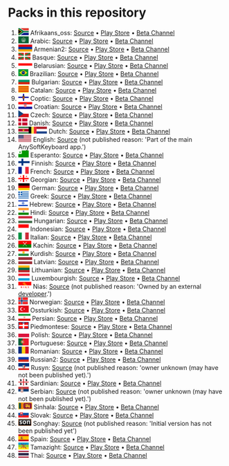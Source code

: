 # Packs in this repository
1. <img src='afrikaans_oss/apk/flag/flag.svg?sanitize=1' height='16'>&nbsp;Afrikaans_oss: [Source](afrikaans_oss) • [Play Store](https://play.google.com/store/apps/details?id=com.anysoftkeyboard.languagepack.afrikaans_oss) • [Beta Channel](https://play.google.com/apps/testing/com.anysoftkeyboard.languagepack.afrikaans_oss)
1. <img src='arabic/apk/flag/flag.svg?sanitize=1' height='16'>&nbsp;Arabic: [Source](arabic) • [Play Store](https://play.google.com/store/apps/details?id=com.anysoftkeyboard.languagepack.arabic) • [Beta Channel](https://play.google.com/apps/testing/com.anysoftkeyboard.languagepack.arabic)
1. <img src='armenian2/apk/flag/flag.svg?sanitize=1' height='16'>&nbsp;Armenian2: [Source](armenian2) • [Play Store](https://play.google.com/store/apps/details?id=com.anysoftkeyboard.languagepack.armenian2) • [Beta Channel](https://play.google.com/apps/testing/com.anysoftkeyboard.languagepack.armenian2)
1. <img src='basque/apk/flag/flag.svg?sanitize=1' height='16'>&nbsp;Basque: [Source](basque) • [Play Store](https://play.google.com/store/apps/details?id=com.anysoftkeyboard.languagepack.basque) • [Beta Channel](https://play.google.com/apps/testing/com.anysoftkeyboard.languagepack.basque)
1. <img src='belarusian/apk/flag/flag.svg?sanitize=1' height='16'>&nbsp;Belarusian: [Source](belarusian) • [Play Store](https://play.google.com/store/apps/details?id=com.anysoftkeyboard.languagepack.belarusian) • [Beta Channel](https://play.google.com/apps/testing/com.anysoftkeyboard.languagepack.belarusian)
1. <img src='brazilian/apk/flag/flag.svg?sanitize=1' height='16'>&nbsp;Brazilian: [Source](brazilian) • [Play Store](https://play.google.com/store/apps/details?id=com.anysoftkeyboard.languagepack.brazilian) • [Beta Channel](https://play.google.com/apps/testing/com.anysoftkeyboard.languagepack.brazilian)
1. <img src='bulgarian/apk/flag/flag.svg?sanitize=1' height='16'>&nbsp;Bulgarian: [Source](bulgarian) • [Play Store](https://play.google.com/store/apps/details?id=com.anysoftkeyboard.languagepack.bulgarian) • [Beta Channel](https://play.google.com/apps/testing/com.anysoftkeyboard.languagepack.bulgarian)
1. <img src='catalan/apk/flag/flag.svg?sanitize=1' height='16'>&nbsp;Catalan: [Source](catalan) • [Play Store](https://play.google.com/store/apps/details?id=com.anysoftkeyboard.languagepack.catalan) • [Beta Channel](https://play.google.com/apps/testing/com.anysoftkeyboard.languagepack.catalan)
1. <img src='coptic/apk/flag/flag.svg?sanitize=1' height='16'>&nbsp;Coptic: [Source](coptic) • [Play Store](https://play.google.com/store/apps/details?id=com.anysoftkeyboard.languagepack.coptic) • [Beta Channel](https://play.google.com/apps/testing/com.anysoftkeyboard.languagepack.coptic)
1. <img src='croatian/apk/flag/flag.svg?sanitize=1' height='16'>&nbsp;Croatian: [Source](croatian) • [Play Store](https://play.google.com/store/apps/details?id=com.anysoftkeyboard.languagepack.croatian) • [Beta Channel](https://play.google.com/apps/testing/com.anysoftkeyboard.languagepack.croatian)
1. <img src='czech/apk/flag/flag.svg?sanitize=1' height='16'>&nbsp;Czech: [Source](czech) • [Play Store](https://play.google.com/store/apps/details?id=org.herrlado.ask.languagepack.czech) • [Beta Channel](https://play.google.com/apps/testing/org.herrlado.ask.languagepack.czech)
1. <img src='danish/apk/flag/flag.svg?sanitize=1' height='16'>&nbsp;Danish: [Source](danish) • [Play Store](https://play.google.com/store/apps/details?id=com.anysoftkeyboard.languagepack.danish) • [Beta Channel](https://play.google.com/apps/testing/com.anysoftkeyboard.languagepack.danish)
1. <img src='dutch/apk/flag/flag.svg?sanitize=1' height='16'>&nbsp;Dutch: [Source](dutch) • [Play Store](https://play.google.com/store/apps/details?id=com.anysoftkeyboard.languagepack.dutch_oss) • [Beta Channel](https://play.google.com/apps/testing/com.anysoftkeyboard.languagepack.dutch_oss)
1. <img src='english/apk/flag/flag.svg?sanitize=1' height='16'>&nbsp;English: [Source](english) (not published reason: 'Part of the main AnySoftKeyboard app.')
1. <img src='esperanto/apk/flag/flag.svg?sanitize=1' height='16'>&nbsp;Esperanto: [Source](esperanto) • [Play Store](https://play.google.com/store/apps/details?id=com.anysoftkeyboard.languagepack.esperanto) • [Beta Channel](https://play.google.com/apps/testing/com.anysoftkeyboard.languagepack.esperanto)
1. <img src='finnish/apk/flag/flag.svg?sanitize=1' height='16'>&nbsp;Finnish: [Source](finnish) • [Play Store](https://play.google.com/store/apps/details?id=com.menny.anysoftkeyboard.finnish) • [Beta Channel](https://play.google.com/apps/testing/com.menny.anysoftkeyboard.finnish)
1. <img src='french/apk/flag/flag.svg?sanitize=1' height='16'>&nbsp;French: [Source](french) • [Play Store](https://play.google.com/store/apps/details?id=com.anysoftkeyboard.languagepack.french) • [Beta Channel](https://play.google.com/apps/testing/com.anysoftkeyboard.languagepack.french)
1. <img src='georgian/apk/flag/flag.svg?sanitize=1' height='16'>&nbsp;Georgian: [Source](georgian) • [Play Store](https://play.google.com/store/apps/details?id=com.anysoftkeyboard.languagepack.georgian) • [Beta Channel](https://play.google.com/apps/testing/com.anysoftkeyboard.languagepack.georgian)
1. <img src='german/apk/flag/flag.svg?sanitize=1' height='16'>&nbsp;German: [Source](german) • [Play Store](https://play.google.com/store/apps/details?id=com.anysoftkeyboard.languagepack.german) • [Beta Channel](https://play.google.com/apps/testing/com.anysoftkeyboard.languagepack.german)
1. <img src='greek/apk/flag/flag.svg?sanitize=1' height='16'>&nbsp;Greek: [Source](greek) • [Play Store](https://play.google.com/store/apps/details?id=com.anysoftkeyboard.languagepack.greek) • [Beta Channel](https://play.google.com/apps/testing/com.anysoftkeyboard.languagepack.greek)
1. <img src='hebrew/apk/flag/flag.svg?sanitize=1' height='16'>&nbsp;Hebrew: [Source](hebrew) • [Play Store](https://play.google.com/store/apps/details?id=com.anysoftkeyboard.languagepack.hebrew) • [Beta Channel](https://play.google.com/apps/testing/com.anysoftkeyboard.languagepack.hebrew)
1. <img src='hindi/apk/flag/flag.svg?sanitize=1' height='16'>&nbsp;Hindi: [Source](hindi) • [Play Store](https://play.google.com/store/apps/details?id=com.anysoftkeyboard.languagepack.hindi) • [Beta Channel](https://play.google.com/apps/testing/com.anysoftkeyboard.languagepack.hindi)
1. <img src='hungarian/apk/flag/flag.svg?sanitize=1' height='16'>&nbsp;Hungarian: [Source](hungarian) • [Play Store](https://play.google.com/store/apps/details?id=com.anysoftkeyboard.languagepack.hungarian_oss) • [Beta Channel](https://play.google.com/apps/testing/com.anysoftkeyboard.languagepack.hungarian_oss)
1. <img src='indonesian/apk/flag/flag.svg?sanitize=1' height='16'>&nbsp;Indonesian: [Source](indonesian) • [Play Store](https://play.google.com/store/apps/details?id=com.anysoftkeyboard.languagepack.indonesian) • [Beta Channel](https://play.google.com/apps/testing/com.anysoftkeyboard.languagepack.indonesian)
1. <img src='italian/apk/flag/flag.svg?sanitize=1' height='16'>&nbsp;Italian: [Source](italian) • [Play Store](https://play.google.com/store/apps/details?id=com.anysoftkeyboard.languagepack.italian) • [Beta Channel](https://play.google.com/apps/testing/com.anysoftkeyboard.languagepack.italian)
1. <img src='kachin/apk/flag/flag.png' height='16'>&nbsp;Kachin: [Source](kachin) • [Play Store](https://play.google.com/store/apps/details?id=com.anysoftkeyboard.languagepack.kachin) • [Beta Channel](https://play.google.com/apps/testing/com.anysoftkeyboard.languagepack.kachin)
1. <img src='kurdish/apk/flag/flag.svg?sanitize=1' height='16'>&nbsp;Kurdish: [Source](kurdish) • [Play Store](https://play.google.com/store/apps/details?id=com.anysoftkeyboard.languagepack.kurdish) • [Beta Channel](https://play.google.com/apps/testing/com.anysoftkeyboard.languagepack.kurdish)
1. <img src='latvian/apk/flag/flag.svg?sanitize=1' height='16'>&nbsp;Latvian: [Source](latvian) • [Play Store](https://play.google.com/store/apps/details?id=com.anysoftkeyboard.languagepack.latvian) • [Beta Channel](https://play.google.com/apps/testing/com.anysoftkeyboard.languagepack.latvian)
1. <img src='lithuanian/apk/flag/flag.svg?sanitize=1' height='16'>&nbsp;Lithuanian: [Source](lithuanian) • [Play Store](https://play.google.com/store/apps/details?id=org.herrlado.ask.languagepack.lithuanian) • [Beta Channel](https://play.google.com/apps/testing/org.herrlado.ask.languagepack.lithuanian)
1. <img src='luxembourgish/apk/flag/flag.svg?sanitize=1' height='16'>&nbsp;Luxembourgish: [Source](luxembourgish) • [Play Store](https://play.google.com/store/apps/details?id=com.anysoftkeyboard.languagepack.luxembourgish) • [Beta Channel](https://play.google.com/apps/testing/com.anysoftkeyboard.languagepack.luxembourgish)
1. <img src='nias/apk/flag/flag.png' height='16'>&nbsp;Nias: [Source](nias) (not published reason: 'Owned by an external [developer](https://play.google.com/store/apps/details?id=com.anysoftkeyboard.languagepack.nias).')
1. <img src='norwegian/apk/flag/flag.svg?sanitize=1' height='16'>&nbsp;Norwegian: [Source](norwegian) • [Play Store](https://play.google.com/store/apps/details?id=com.anysoftkeyboard.languagepack.norwegian) • [Beta Channel](https://play.google.com/apps/testing/com.anysoftkeyboard.languagepack.norwegian)
1. <img src='ossturkish/apk/flag/flag.svg?sanitize=1' height='16'>&nbsp;Ossturkish: [Source](ossturkish) • [Play Store](https://play.google.com/store/apps/details?id=com.anysoftkeyboard.languagepack.ossturkish) • [Beta Channel](https://play.google.com/apps/testing/com.anysoftkeyboard.languagepack.ossturkish)
1. <img src='persian/apk/flag/flag.svg?sanitize=1' height='16'>&nbsp;Persian: [Source](persian) • [Play Store](https://play.google.com/store/apps/details?id=com.anysoftkeyboard.languagepack.persian) • [Beta Channel](https://play.google.com/apps/testing/com.anysoftkeyboard.languagepack.persian)
1. <img src='piedmontese/apk/flag/flag.svg?sanitize=1' height='16'>&nbsp;Piedmontese: [Source](piedmontese) • [Play Store](https://play.google.com/store/apps/details?id=com.anysoftkeyboard.languagepack.piedmontese) • [Beta Channel](https://play.google.com/apps/testing/com.anysoftkeyboard.languagepack.piedmontese)
1. <img src='polish/apk/flag/flag.svg?sanitize=1' height='16'>&nbsp;Polish: [Source](polish) • [Play Store](https://play.google.com/store/apps/details?id=com.anysoftkeyboard.languagepack.osspolish) • [Beta Channel](https://play.google.com/apps/testing/com.anysoftkeyboard.languagepack.osspolish)
1. <img src='portuguese/apk/flag/flag.svg?sanitize=1' height='16'>&nbsp;Portuguese: [Source](portuguese) • [Play Store](https://play.google.com/store/apps/details?id=com.anysoftkeyboard.languagepack.portuguese) • [Beta Channel](https://play.google.com/apps/testing/com.anysoftkeyboard.languagepack.portuguese)
1. <img src='romanian/apk/flag/flag.svg?sanitize=1' height='16'>&nbsp;Romanian: [Source](romanian) • [Play Store](https://play.google.com/store/apps/details?id=com.anysoftkeyboard.languagepack.romanian) • [Beta Channel](https://play.google.com/apps/testing/com.anysoftkeyboard.languagepack.romanian)
1. <img src='russian2/apk/flag/flag.svg?sanitize=1' height='16'>&nbsp;Russian2: [Source](russian2) • [Play Store](https://play.google.com/store/apps/details?id=com.anysoftkeyboard.languagepack.russian2) • [Beta Channel](https://play.google.com/apps/testing/com.anysoftkeyboard.languagepack.russian2)
1. <img src='rusyn/apk/flag/flag.svg?sanitize=1' height='16'>&nbsp;Rusyn: [Source](rusyn) (not published reason: 'owner unknown (may have not been published yet).')
1. <img src='sardinian/apk/flag/flag.svg?sanitize=1' height='16'>&nbsp;Sardinian: [Source](sardinian) • [Play Store](https://play.google.com/store/apps/details?id=com.anysoftkeyboard.languagepack.sardinian) • [Beta Channel](https://play.google.com/apps/testing/com.anysoftkeyboard.languagepack.sardinian)
1. <img src='serbian/apk/flag/flag.svg?sanitize=1' height='16'>&nbsp;Serbian: [Source](serbian) (not published reason: 'owner unknown (may have not been published yet).')
1. <img src='sinhala/apk/flag/flag.svg?sanitize=1' height='16'>&nbsp;Sinhala: [Source](sinhala) • [Play Store](https://play.google.com/store/apps/details?id=com.anysoftkeyboard.languagepack.sinhala) • [Beta Channel](https://play.google.com/apps/testing/com.anysoftkeyboard.languagepack.sinhala)
1. <img src='slovak/apk/flag/flag.svg?sanitize=1' height='16'>&nbsp;Slovak: [Source](slovak) • [Play Store](https://play.google.com/store/apps/details?id=org.herrlado.ask.languagepack.slovak) • [Beta Channel](https://play.google.com/apps/testing/org.herrlado.ask.languagepack.slovak)
1. <img src='songhay/apk/flag/flag.svg?sanitize=1' height='16'>&nbsp;Songhay: [Source](songhay) (not published reason: 'Initial version has not been published yet')
1. <img src='spain/apk/flag/flag.svg?sanitize=1' height='16'>&nbsp;Spain: [Source](spain) • [Play Store](https://play.google.com/store/apps/details?id=com.anysoftkeyboard.languagepack.spain) • [Beta Channel](https://play.google.com/apps/testing/com.anysoftkeyboard.languagepack.spain)
1. <img src='tamazight/apk/flag/flag.svg?sanitize=1' height='16'>&nbsp;Tamazight: [Source](tamazight) • [Play Store](https://play.google.com/store/apps/details?id=com.anysoftkeyboard.languagepack.tamazight) • [Beta Channel](https://play.google.com/apps/testing/com.anysoftkeyboard.languagepack.tamazight)
1. <img src='thai/apk/flag/flag.svg?sanitize=1' height='16'>&nbsp;Thai: [Source](thai) • [Play Store](https://play.google.com/store/apps/details?id=com.anysoftkeyboard.languagepack.thai) • [Beta Channel](https://play.google.com/apps/testing/com.anysoftkeyboard.languagepack.thai)
